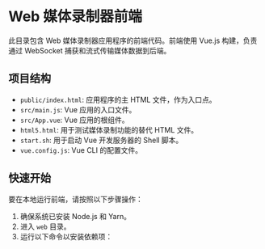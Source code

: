 # Web 媒体录制器前端

此目录包含 Web 媒体录制器应用程序的前端代码。前端使用 Vue.js 构建，负责通过 WebSocket 捕获和流式传输媒体数据到后端。

## 项目结构

- `public/index.html`: 应用程序的主 HTML 文件，作为入口点。
- `src/main.js`: Vue 应用的入口文件。
- `src/App.vue`: Vue 应用的根组件。
- `html5.html`: 用于测试媒体录制功能的替代 HTML 文件。
- `start.sh`: 用于启动 Vue 开发服务器的 Shell 脚本。
- `vue.config.js`: Vue CLI 的配置文件。

## 快速开始

要在本地运行前端，请按照以下步骤操作：

1. 确保系统已安装 Node.js 和 Yarn。
2. 进入 `web` 目录。
3. 运行以下命令以安装依赖项：